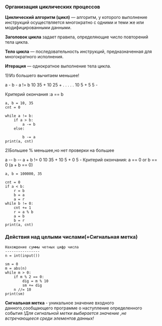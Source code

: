### Организация циклических процессов
**Циклический алгоритм (цикл)** — алгоритм, у которого выполнение инструкций осуществляется многократно с одними и теми же или модифицированными данными.

**Заголовок цикла** задает правила, определяющие число повторений тела цикла.

**Тело цикла** — последовательность инструкций, предназначенная для многократного исполнения.

**Итерация** — однократное выполнение тела цикла.

1)!Из большего вычитаем меньшее!

 a - b - a != b
 10 35     +
 10 25     +
 .    .    .  .  .
10   5      +
5     5      -

Критерий окончания :a == b

```
a, b = 10, 35
cnt = 0

while a != b:
	if a > b:
		a -= b
	else:
	
		b -= a
print(a, cnt)
```

2)Большее % меньшее,но нет проверки на большее 

a -- b -- a + b != 0
10  35          +
10    5          +
  0    5          -
Критерий окончания: a == 0 or b == 0 (a + b == 0)

```
a, b = 100000, 35

cnt = 0
if a < b:
	r = b
	b = a
	a = r
while b != 0:
	cnt += 1
	r = a % b
	a = b
	b = r
print(a, cnt) 
```
### Действия над целыми числами(+Сигнальная метка)
```
Нахождение суммы четных цифр числа
----------------
n = int(input())

sm = 0
m = abs(n)
while m > 0:
	if m % 2 == 0:
		dig = m % 10
		sm += dig
	n //= 10
print(sm)
```
**Сигнальная метка** - уникальное значение входного данного,сообщающего программе о наступление определенного события
*!Для сигнальной метки выбирается значение ,не встречающееся среди элементов данных!*